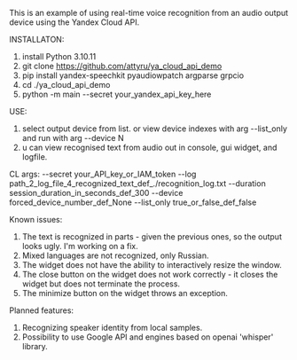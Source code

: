 This is an example of using real-time voice recognition from an audio output device using the Yandex Cloud API.

INSTALLATON:

1. install Python 3.10.11
2. git clone <https://github.com/attyru/ya_cloud_api_demo>
3. pip install yandex-speechkit pyaudiowpatch argparse grpcio
4. cd ./ya_cloud_api_demo
5. python -m main --secret your_yandex_api_key_here

USE:

1. select output device from list. or view device indexes with arg --list_only and run with arg --device N
2. u can view recognised text from audio out in console, gui widget, and logfile.

CL args: --secret your_API_key_or_IAM_token --log path_2_log_file_4_recognized_text_def_./recognition_log.txt --duration session_duration_in_seconds_def_300 --device forced_device_number_def_None --list_only true_or_false_def_false

Known issues:

1. The text is recognized in parts - given the previous ones, so the output looks ugly. I'm working on a fix.
2. Mixed languages are not recognized, only Russian.
3. The widget does not have the ability to interactively resize the window.
4. The close button on the widget does not work correctly - it closes the widget but does not terminate the process.
5. The minimize button on the widget throws an exception.

Planned features: 

1. Recognizing speaker identity from local samples.
2. Possibility to use Google API and engines based on openai 'whisper' library.
